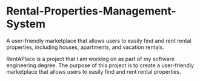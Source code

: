 # Rental-Properties-Management-System
A user-friendly marketplace that allows users to easily find and rent rental properties, including houses, apartments, and vacation rentals.

RentAPlace is a project that I am working on as part of my software engineering degree. The purpose of this project is to create a user-friendly marketplace that allows users to easily find and rent rental properties.

